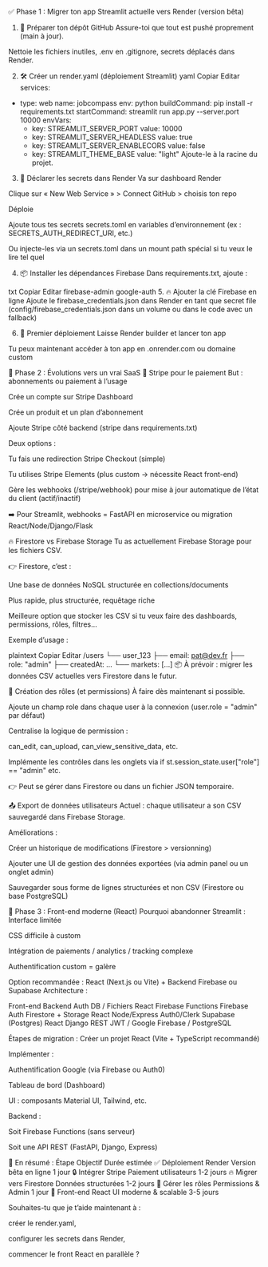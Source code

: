 ✅ Phase 1 : Migrer ton app Streamlit actuelle vers Render (version bêta)
1. 📁 Préparer ton dépôt GitHub
Assure-toi que tout est pushé proprement (main à jour).

Nettoie les fichiers inutiles, .env en .gitignore, secrets déplacés dans Render.

2. 🛠️ Créer un render.yaml (déploiement Streamlit)
yaml
Copiar
Editar
services:
  - type: web
    name: jobcompass
    env: python
    buildCommand: pip install -r requirements.txt
    startCommand: streamlit run app.py --server.port 10000
    envVars:
      - key: STREAMLIT_SERVER_PORT
        value: 10000
      - key: STREAMLIT_SERVER_HEADLESS
        value: true
      - key: STREAMLIT_SERVER_ENABLECORS
        value: false
      - key: STREAMLIT_THEME_BASE
        value: "light"
Ajoute-le à la racine du projet.

3. 🔐 Déclarer les secrets dans Render
Va sur dashboard Render

Clique sur « New Web Service » > Connect GitHub > choisis ton repo

Déploie

Ajoute tous tes secrets secrets.toml en variables d’environnement (ex : SECRETS_AUTH_REDIRECT_URI, etc.)

Ou injecte-les via un secrets.toml dans un mount path spécial si tu veux le lire tel quel

4. 📦 Installer les dépendances Firebase
Dans requirements.txt, ajoute :

txt
Copiar
Editar
firebase-admin
google-auth
5. 🔥 Ajouter la clé Firebase en ligne
Ajoute le firebase_credentials.json dans Render en tant que secret file (config/firebase_credentials.json dans un volume ou dans le code avec un fallback)

6. 🚀 Premier déploiement
Laisse Render builder et lancer ton app

Tu peux maintenant accéder à ton app en .onrender.com ou domaine custom

🔁 Phase 2 : Évolutions vers un vrai SaaS
🧾 Stripe pour le paiement
But : abonnements ou paiement à l’usage

Crée un compte sur Stripe Dashboard

Crée un produit et un plan d’abonnement

Ajoute Stripe côté backend (stripe dans requirements.txt)

Deux options :

Tu fais une redirection Stripe Checkout (simple)

Tu utilises Stripe Elements (plus custom → nécessite React front-end)

Gère les webhooks (/stripe/webhook) pour mise à jour automatique de l’état du client (actif/inactif)

➡️ Pour Streamlit, webhooks = FastAPI en microservice ou migration React/Node/Django/Flask

🔥 Firestore vs Firebase Storage
Tu as actuellement Firebase Storage pour les fichiers CSV.

👉 Firestore, c’est :

Une base de données NoSQL structurée en collections/documents

Plus rapide, plus structurée, requêtage riche

Meilleure option que stocker les CSV si tu veux faire des dashboards, permissions, rôles, filtres…

Exemple d’usage :

plaintext
Copiar
Editar
/users
  └── user_123
        ├── email: pat@dev.fr
        ├── role: "admin"
        ├── createdAt: ...
        └── markets: [...]
📦 À prévoir : migrer les données CSV actuelles vers Firestore dans le futur.

👥 Création des rôles (et permissions)
À faire dès maintenant si possible.

Ajoute un champ role dans chaque user à la connexion (user.role = "admin" par défaut)

Centralise la logique de permission :

can_edit, can_upload, can_view_sensitive_data, etc.

Implémente les contrôles dans les onglets via if st.session_state.user["role"] == "admin" etc.

👉 Peut se gérer dans Firestore ou dans un fichier JSON temporaire.

📤 Export de données utilisateurs
Actuel : chaque utilisateur a son CSV sauvegardé dans Firebase Storage.

Améliorations :

Créer un historique de modifications (Firestore > versionning)

Ajouter une UI de gestion des données exportées (via admin panel ou un onglet admin)

Sauvegarder sous forme de lignes structurées et non CSV (Firestore ou base PostgreSQL)

🧱 Phase 3 : Front-end moderne (React)
Pourquoi abandonner Streamlit :
Interface limitée

CSS difficile à custom

Intégration de paiements / analytics / tracking complexe

Authentification custom = galère

Option recommandée : React (Next.js ou Vite) + Backend Firebase ou Supabase
Architecture :

Front-end	Backend	Auth	DB / Fichiers
React	Firebase Functions	Firebase Auth	Firestore + Storage
React	Node/Express	Auth0/Clerk	Supabase (Postgres)
React	Django REST	JWT / Google	Firebase / PostgreSQL

Étapes de migration :
Créer un projet React (Vite + TypeScript recommandé)

Implémenter :

Authentification Google (via Firebase ou Auth0)

Tableau de bord (Dashboard)

UI : composants Material UI, Tailwind, etc.

Backend :

Soit Firebase Functions (sans serveur)

Soit une API REST (FastAPI, Django, Express)

🧭 En résumé :
Étape	Objectif	Durée estimée
✅ Déploiement Render	Version bêta en ligne	1 jour
🔒 Intégrer Stripe	Paiement utilisateurs	1-2 jours
🔥 Migrer vers Firestore	Données structurées	1-2 jours
👥 Gérer les rôles	Permissions & Admin	1 jour
🎯 Front-end React	UI moderne & scalable	3-5 jours

Souhaites-tu que je t’aide maintenant à :

créer le render.yaml,

configurer les secrets dans Render,

commencer le front React en parallèle ?